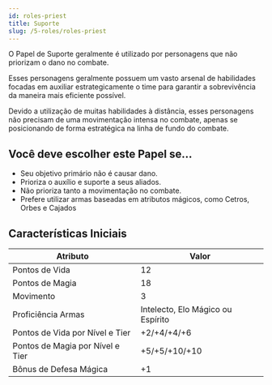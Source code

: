 ```yaml
---
id: roles-priest
title: Suporte
slug: /5-roles/roles-priest
---
```


O Papel de Suporte geralmente é utilizado por personagens que não priorizam o dano no combate.

Esses personagens geralmente possuem um vasto arsenal de habilidades focadas em auxiliar estrategicamente o time para garantir a sobrevivência da maneira mais eficiente possível.

Devido a utilização de muitas habilidades à distância, esses personagens não precisam de uma movimentação intensa no combate, apenas se posicionando de forma estratégica na linha de fundo do combate.

## Você deve escolher este Papel se...

- Seu objetivo primário não é causar dano.
- Prioriza o auxílio e suporte a seus aliados.
- Não prioriza tanto a movimentação no combate.
- Prefere utilizar armas baseadas em atributos mágicos, como Cetros, Orbes e Cajados

## Características Iniciais

<table>
  <thead>
      <tr>
      <th>Atributo</th>
      <th>Valor</th>
    </tr>
  </thead>
  <tbody>
    <tr>
      <td>Pontos de Vida</td>
      <td>12</td>
    </tr>
    <tr>
      <td>Pontos de Magia</td>
      <td>18</td>
    </tr>
    <tr>
      <td>Movimento</td>
      <td>3</td>
    </tr>
    <tr>
      <td>Proficiência Armas</td>
      <td>Intelecto, Elo Mágico ou Espírito</td>
    </tr>
    <tr>
      <td>Pontos de Vida por Nível e Tier</td>
      <td>+2/+4/+4/+6</td>
    </tr>
    <tr>
      <td>Pontos de Magia por Nível e Tier</td>
      <td>+5/+5/+10/+10</td>
    </tr>
    <tr>
      <td>Bônus de Defesa Mágica</td>
      <td>+1</td>
    </tr>
  </tbody>
</table>
